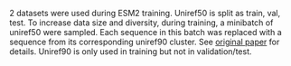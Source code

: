 2 datasets were used during ESM2 training. Uniref50 is split as train, val, test. To increase data size and diversity, during training, a minibatch of uniref50 were sampled. Each sequence in this batch was replaced with a sequence from its corresponding uniref90 cluster. See [original paper](https://www.biorxiv.org/content/10.1101/2022.07.20.500902v1.full#:~:text=To%20increase%20the%20amount%20of%20data%20and%20its%20diversity%2C%20we%20sampled%20a%20minibatch%20of%20UniRef50%20sequences%20for%20each%20training%20update.%20We%20then%20replaced%20each%20sequence%20with%20a%20sequence%20sampled%20uniformly%20from%20the%20corresponding%20UniRef90%20cluster.%20This%20allowed%20ESM%2D2%20models%20to%20train%20on%20over%2060M%20protein%20sequences.) for details. Uniref90 is only used in training but not in validation/test.
